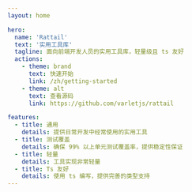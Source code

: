 ```yaml
---
layout: home

hero:
  name: 'Rattail'
  text: '实用工具库'
  tagline: 面向前端开发人员的实用工具库，轻量级且 ts 友好
  actions:
    - theme: brand
      text: 快速开始
      link: /zh/getting-started
    - theme: alt
      text: 查看源码
      link: https://github.com/varletjs/rattail

features:
  - title: 通用
    details: 提供日常开发中经常使用的实用工具
  - title: 测试覆盖
    details: 确保 99% 以上单元测试覆盖率，提供稳定性保证
  - title: 轻量
    details: 工具实现非常轻量
  - title: Ts 友好
    details: 使用 ts 编写，提供完善的类型支持
---
```

